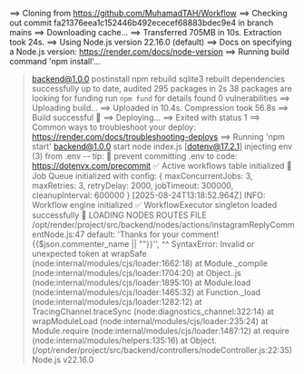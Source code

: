 ==> Cloning from https://github.com/MuhamadTAH/Workflow
==> Checking out commit fa21376eea1c152446b492ececef68883bdec9e4 in branch mains
==> Downloading cache...
==> Transferred 705MB in 10s. Extraction took 24s.
==> Using Node.js version 22.16.0 (default)
==> Docs on specifying a Node.js version: https://render.com/docs/node-version
==> Running build command 'npm install'...
> backend@1.0.0 postinstall
> npm rebuild sqlite3
rebuilt dependencies successfully
up to date, audited 295 packages in 2s
38 packages are looking for funding
  run `npm fund` for details
found 0 vulnerabilities
==> Uploading build...
==> Uploaded in 10.4s. Compression took 56.8s
==> Build successful 🎉
==> Deploying...
==> Exited with status 1
==> Common ways to troubleshoot your deploy: https://render.com/docs/troubleshooting-deploys
==> Running 'npm start'
> backend@1.0.0 start
> node index.js
[dotenv@17.2.1] injecting env (3) from .env -- tip: 🔐 prevent committing .env to code: https://dotenvx.com/precommit
✅ Active workflows table initialized
🚀 Job Queue initialized with config: {
  maxConcurrentJobs: 3,
  maxRetries: 3,
  retryDelay: 2000,
  jobTimeout: 300000,
  cleanupInterval: 600000
}
[2025-08-24T13:18:52.964Z] INFO: Workflow engine initialized
✅ WorkflowExecutor singleton loaded successfully
🚀 LOADING NODES ROUTES FILE
/opt/render/project/src/backend/nodes/actions/instagramReplyCommentNode.js:47
                default: 'Thanks for your comment! {{$json.commenter_name || ""}}'',
                                                                                  ^^
SyntaxError: Invalid or unexpected token
    at wrapSafe (node:internal/modules/cjs/loader:1662:18)
    at Module._compile (node:internal/modules/cjs/loader:1704:20)
    at Object..js (node:internal/modules/cjs/loader:1895:10)
    at Module.load (node:internal/modules/cjs/loader:1465:32)
    at Function._load (node:internal/modules/cjs/loader:1282:12)
    at TracingChannel.traceSync (node:diagnostics_channel:322:14)
    at wrapModuleLoad (node:internal/modules/cjs/loader:235:24)
    at Module.require (node:internal/modules/cjs/loader:1487:12)
    at require (node:internal/modules/helpers:135:16)
    at Object.<anonymous> (/opt/render/project/src/backend/controllers/nodeController.js:22:35)
Node.js v22.16.0